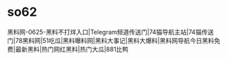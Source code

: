 # so62
黑料网-0625-黑料不打烊入口|Telegram频道传送门|74猫导航主站|74猫传送门|78黑料网|51吃瓜|黑料曝料网|黑料大事记|黑料大爆料|黑料网导航今日黑料免费|最新黑料|热门网红黑料|热门大瓜|881比鸭
